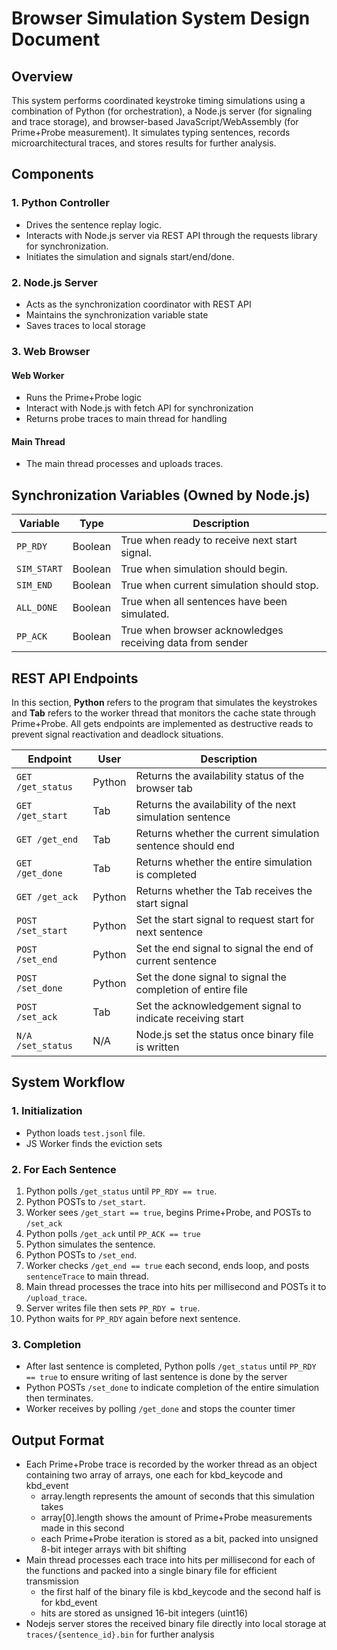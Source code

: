 # Browser Simulation System Design Document

## Overview

This system performs coordinated keystroke timing simulations using a combination of Python (for orchestration), a Node.js server (for signaling and trace storage), and browser-based JavaScript/WebAssembly (for Prime+Probe measurement). It simulates typing sentences, records microarchitectural traces, and stores results for further analysis.

## Components

### 1. Python Controller

* Drives the sentence replay logic.
* Interacts with Node.js server via REST API through the requests library for synchronization.
* Initiates the simulation and signals start/end/done.

### 2. Node.js Server

* Acts as the synchronization coordinator with REST API 
* Maintains the synchronization variable state
* Saves traces to local storage
### 3. Web Browser 
#### Web Worker 
* Runs the Prime+Probe logic
* Interact with Node.js with fetch API for synchronization
* Returns probe traces to main thread for handling 
#### Main Thread
* The main thread processes and uploads traces.

## Synchronization Variables (Owned by Node.js)

| Variable    | Type    | Description                                               |
| ----------- | ------- | --------------------------------------------------------- |
| `PP_RDY`    | Boolean | True when ready to receive next start signal.             |
| `SIM_START` | Boolean | True when simulation should begin.                        |
| `SIM_END`   | Boolean | True when current simulation should stop.                 |
| `ALL_DONE`  | Boolean | True when all sentences have been simulated.              |
| `PP_ACK`    | Boolean | True when browser acknowledges receiving data from sender |

## REST API Endpoints

In this section, **Python** refers to the program that simulates the keystrokes and **Tab** refers to the worker thread that monitors the cache state through Prime+Probe. All gets endpoints are implemented as destructive reads to prevent signal reactivation and deadlock situations.

| Endpoint          | User   | Description                                                 |
| ----------------- | ------ | ----------------------------------------------------------- |
| `GET /get_status` | Python | Returns the availability status of the browser tab          |
| `GET /get_start`  | Tab    | Returns the availability of the next simulation sentence    |
| `GET /get_end`    | Tab    | Returns whether the current simulation sentence should end  |
| `GET /get_done`   | Tab    | Returns whether the entire simulation is completed          |
| `GET /get_ack`    | Python | Returns whether the Tab receives the start signal           |
| `POST /set_start` | Python | Set the start signal to request start for next sentence     |
| `POST /set_end`   | Python | Set the end signal to signal the end of current sentence    |
| `POST /set_done`  | Python | Set the done signal to signal the completion of entire file |
| `POST /set_ack`   | Tab    | Set the acknowledgement signal to indicate receiving start  |
| `N/A /set_status` | N/A    | Node.js set the status once binary file is written          |

## System Workflow

### 1. Initialization

* Python loads `test.jsonl` file.
* JS Worker finds the eviction sets 

### 2. For Each Sentence

1. Python polls `/get_status` until `PP_RDY == true`.
2. Python POSTs to `/set_start`.
3. Worker sees `/get_start == true`, begins Prime+Probe, and POSTs to `/set_ack`
4. Python polls `/get_ack` until `PP_ACK == true`
5. Python simulates the sentence.
6. Python POSTs to `/set_end`.
7. Worker checks `/get_end == true` each second, ends loop, and posts `sentenceTrace` to main thread.
8. Main thread processes the trace into hits per millisecond and POSTs it to `/upload_trace`.
9. Server writes file then sets `PP_RDY = true`.
10. Python waits for `PP_RDY` again before next sentence.

### 3. Completion

* After last sentence is completed, Python polls `/get_status` until `PP_RDY == true` to ensure writing of last sentence is done by the server
* Python POSTs `/set_done` to indicate completion of the entire simulation then terminates.
* Worker receives by polling `/get_done` and stops the counter timer

## Output Format

* Each Prime+Probe trace is recorded by the worker thread as an object containing two array of arrays, one each for kbd_keycode and kbd_event
	* array.length represents the amount of seconds that this simulation takes 
	* array\[0\].length shows the amount of Prime+Probe measurements made in this second 
	* each Prime+Probe iteration is stored as a bit, packed into unsigned 8-bit integer arrays with bit shifting
* Main thread processes each trace into hits per millisecond for each of the functions and packed into a single binary file for efficient transmission
	* the first half of the binary file is kbd_keycode and the second half is for kbd_event 
	* hits are stored as unsigned 16-bit integers (uint16)
* Nodejs server stores the received binary file directly into local storage at `traces/{sentence_id}.bin` for further analysis

